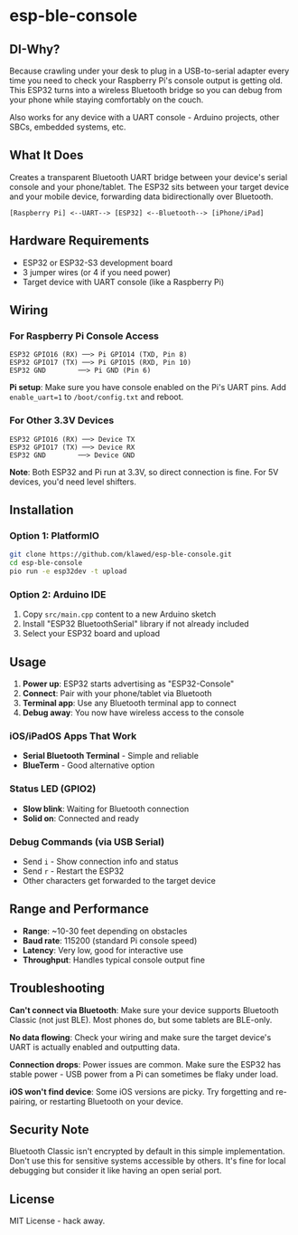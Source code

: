 # esp-ble-console

## DI-Why?

Because crawling under your desk to plug in a USB-to-serial adapter every time you need to check your Raspberry Pi's console output is getting old. This ESP32 turns into a wireless Bluetooth bridge so you can debug from your phone while staying comfortably on the couch.

Also works for any device with a UART console - Arduino projects, other SBCs, embedded systems, etc.

## What It Does

Creates a transparent Bluetooth UART bridge between your device's serial console and your phone/tablet. The ESP32 sits between your target device and your mobile device, forwarding data bidirectionally over Bluetooth.

```
[Raspberry Pi] <--UART--> [ESP32] <--Bluetooth--> [iPhone/iPad]
```

## Hardware Requirements

- ESP32 or ESP32-S3 development board
- 3 jumper wires (or 4 if you need power)
- Target device with UART console (like a Raspberry Pi)

## Wiring

### For Raspberry Pi Console Access
```
ESP32 GPIO16 (RX) ──> Pi GPIO14 (TXD, Pin 8)
ESP32 GPIO17 (TX) ──> Pi GPIO15 (RXD, Pin 10)  
ESP32 GND        ──> Pi GND (Pin 6)
```

**Pi setup**: Make sure you have console enabled on the Pi's UART pins. Add `enable_uart=1` to `/boot/config.txt` and reboot.

### For Other 3.3V Devices
```
ESP32 GPIO16 (RX) ──> Device TX
ESP32 GPIO17 (TX) ──> Device RX
ESP32 GND        ──> Device GND
```

**Note**: Both ESP32 and Pi run at 3.3V, so direct connection is fine. For 5V devices, you'd need level shifters.

## Installation

### Option 1: PlatformIO
```bash
git clone https://github.com/klawed/esp-ble-console.git
cd esp-ble-console
pio run -e esp32dev -t upload
```

### Option 2: Arduino IDE
1. Copy `src/main.cpp` content to a new Arduino sketch
2. Install "ESP32 BluetoothSerial" library if not already included
3. Select your ESP32 board and upload

## Usage

1. **Power up**: ESP32 starts advertising as "ESP32-Console"
2. **Connect**: Pair with your phone/tablet via Bluetooth
3. **Terminal app**: Use any Bluetooth terminal app to connect
4. **Debug away**: You now have wireless access to the console

### iOS/iPadOS Apps That Work
- **Serial Bluetooth Terminal** - Simple and reliable
- **BlueTerm** - Good alternative option

### Status LED (GPIO2)
- **Slow blink**: Waiting for Bluetooth connection
- **Solid on**: Connected and ready

### Debug Commands (via USB Serial)
- Send `i` - Show connection info and status
- Send `r` - Restart the ESP32
- Other characters get forwarded to the target device

## Range and Performance

- **Range**: ~10-30 feet depending on obstacles
- **Baud rate**: 115200 (standard Pi console speed)
- **Latency**: Very low, good for interactive use
- **Throughput**: Handles typical console output fine

## Troubleshooting

**Can't connect via Bluetooth**: Make sure your device supports Bluetooth Classic (not just BLE). Most phones do, but some tablets are BLE-only.

**No data flowing**: Check your wiring and make sure the target device's UART is actually enabled and outputting data.

**Connection drops**: Power issues are common. Make sure the ESP32 has stable power - USB power from a Pi can sometimes be flaky under load.

**iOS won't find device**: Some iOS versions are picky. Try forgetting and re-pairing, or restarting Bluetooth on your device.

## Security Note

Bluetooth Classic isn't encrypted by default in this simple implementation. Don't use this for sensitive systems accessible by others. It's fine for local debugging but consider it like having an open serial port.

## License

MIT License - hack away.
